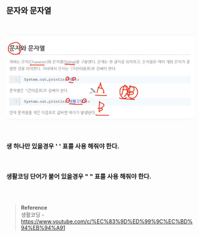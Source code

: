 ## 문자와 문자열

<br/>

![이미지](/programming/img/문자열.PNG)

<br/>

### 생 하나만 있을경우 ' ' 표를 사용 해줘야 한다.

<br/>

### 생활코딩 단어가 붙어 있을경우 " " 표를 사용 해줘야 한다.

<br/><br/>

>**Reference**
><br/>생활코딩 - https://www.youtube.com/c/%EC%83%9D%ED%99%9C%EC%BD%94%EB%94%A91

